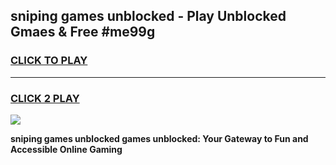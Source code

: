 
## sniping games unblocked - Play Unblocked Gmaes & Free #me99g
<h3>
<a href="https://premium.freeplayer.one?title=sniping_games_unblocked&ref=01M">CLICK TO PLAY</a></h3>
<hr>

<h3>
<a href="https://premium.freeplayer.one?title=sniping_games_unblocked&ref=01M">CLICK 2 PLAY</a>
  
</h3>

<a href="https://premium.freeplayer.one?title=sniping_games_unblocked&ref=01M"><img src="https://clearcache.store/games.png"></a>


**sniping games unblocked games unblocked: Your Gateway to Fun and Accessible Online Gaming**
